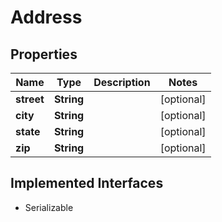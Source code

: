 

# Address


## Properties

| Name | Type | Description | Notes |
|------------ | ------------- | ------------- | -------------|
|**street** | **String** |  |  [optional] |
|**city** | **String** |  |  [optional] |
|**state** | **String** |  |  [optional] |
|**zip** | **String** |  |  [optional] |


## Implemented Interfaces

* Serializable


